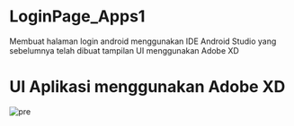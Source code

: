 # LoginPage_Apps1
Membuat halaman login android menggunakan IDE Android Studio yang sebelumnya telah dibuat tampilan UI menggunakan Adobe XD




# UI Aplikasi menggunakan Adobe XD
![pre](https://user-images.githubusercontent.com/44089240/70962948-8d4e9f00-20b9-11ea-9bf7-d0243754cbcf.png)

